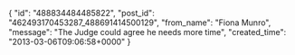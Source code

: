  {
   "id": "488834484485822",
   "post_id": "462493170453287_488691414500129",
   "from_name": "Fiona Munro",
   "message": "The Judge could agree he needs more time",
   "created_time": "2013-03-06T09:06:58+0000"
 }
